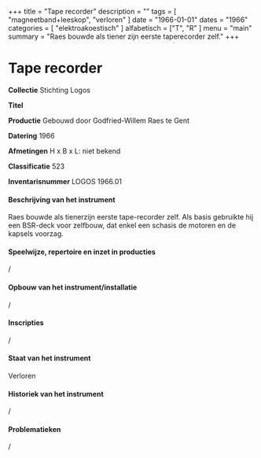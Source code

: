 ﻿+++
title = "Tape recorder"
description = ""
tags = [
    "magneetband+leeskop",
"verloren"
]
date = "1966-01-01"
dates = "1966"
categories = [
    "elektroakoestisch"
]
alfabetisch = ["T", "R"
]
menu = "main"
summary = "Raes bouwde als tiener zijn eerste taperecorder zelf."
+++

# Tape recorder

**Collectie**
Stichting Logos

**Titel**


**Productie**
Gebouwd door Godfried-Willem Raes te Gent

**Datering**
1966

**Afmetingen**
H x B x L: niet bekend

**Classificatie**
523

**Inventarisnummer**
LOGOS 1966.01

#### Beschrijving van het instrument
Raes bouwde als tienerzijn eerste tape-recorder zelf. Als basis gebruikte hij een BSR-deck voor zelfbouw, dat enkel een schasis de motoren en de kapsels voorzag.

#### Speelwijze, repertoire en inzet in producties
/

#### Opbouw van het instrument/installatie
/

#### Inscripties
/

#### Staat van het instrument
Verloren

#### Historiek van het instrument
/

#### Problematieken
/
